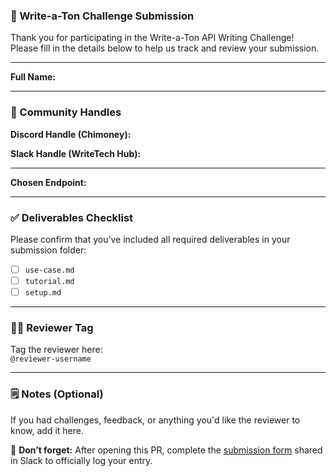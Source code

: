 ### 📝 Write-a-Ton Challenge Submission

Thank you for participating in the Write-a-Ton API Writing Challenge!  
Please fill in the details below to help us track and review your submission.

---

**Full Name:**  
<!-- Enter your full name -->

---

### 👥 Community Handles

**Discord Handle (Chimoney):**
<!-- Enter your Chimoney community Discord handle (e.g., @zaycodes) -->

**Slack Handle (WriteTech Hub):**  
<!-- Enter your WriteTech Hub community Slack handle (e.g., @zaycodes) -->

---

**Chosen Endpoint:**  
<!-- e.g., Create Interledger wallet address -->

---

### ✅ Deliverables Checklist

Please confirm that you’ve included all required deliverables in your submission folder:

- [ ] `use-case.md`
- [ ] `tutorial.md`
- [ ] `setup.md`

---

### 🧑‍⚖️ Reviewer Tag

Tag the reviewer here:  
`@reviewer-username`

---

### 🗒️ Notes (Optional)

If you had challenges, feedback, or anything you'd like the reviewer to know, add it here.

<!-- You can delete this section if not needed -->

🔗 **Don’t forget:** After opening this PR, complete the [submission form](#) shared in Slack to officially log your entry.
